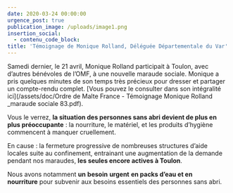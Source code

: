 ```yaml
---
date: 2020-03-24 00:00:00
urgence_post: true
publication_image: /uploads/image1.png
insertion_social:
  - contenu_code_block:
title: 'Témoignage de Monique Rolland, Déléguée Départementale du Var'
---
```


Samedi dernier, le 21 avril, Monique Rolland participait &agrave; Toulon, avec d’autres b&eacute;n&eacute;voles de l’OMF, &agrave; une nouvelle maraude sociale. Monique a pris quelques minutes de son temps tr&egrave;s pr&eacute;cieux pour dresser et partager un compte-rendu complet. [Vous pouvez le consulter dans son int&eacute;gralit&eacute; ici](/assets/doc/Ordre de Malte France - Témoignage Monique Rolland _maraude sociale 83.pdf).

Vous le verrez, **la situation des personnes sans abri devient de plus en plus pr&eacute;occupante** : la nourriture, le mat&eacute;riel, et les produits d’hygi&egrave;ne commencent &agrave; manquer cruellement.

En cause : la fermeture progressive de nombreuses structures d’aide locales suite au confinement, entrainant une augmentation de la demande pendant nos maraudes, **les seules encore actives &agrave; Toulon**.&nbsp;

Nous avons notamment **un** **besoin** **urgent** **en packs d’eau et en nourriture**&nbsp;pour subvenir aux besoins essentiels des personnes sans abri.
